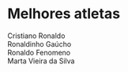 # Melhores atletas
Cristiano Ronaldo    
Ronaldinho Gaúcho  
Ronaldo Fenomeno  
Marta Vieira da Silva  

